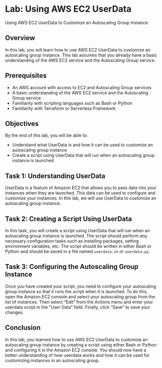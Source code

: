 # Lab: Using AWS EC2 UserData

Using AWS EC2 UserData to Customize an Autoscaling Group Instance

## Overview

In this lab, you will learn how to use AWS EC2 UserData to customize an autoscaling group instance. This lab assumes that you already have a basic understanding of the AWS EC2 service and the Autoscaling Group service.

## Prerequisites

- An AWS account with access to EC2 and Autoscaling Group services
- A basic understanding of the AWS EC2 service and the Autoscaling Group service
- Familiarity with scripting languages such as Bash or Python
- Familiarity with Terraform or Serverless Framework

## Objectives

By the end of this lab, you will be able to:

- Understand what UserData is and how it can be used to customize an autoscaling group instance
- Create a script using UserData that will run when an autoscaling group instance is launched

## Task 1: Understanding UserData

UserData is a feature of Amazon EC2 that allows you to pass data into your instances when they are launched. This data can be used to configure and customize your instances. In this lab, we will use UserData to customize an autoscaling group instance.

## Task 2: Creating a Script Using UserData

In this task, you will create a script using UserData that will run when an autoscaling group instance is launched. The script should perform any necessary configuration tasks such as installing packages, setting environment variables, etc. The script should be written in either Bash or Python and should be saved in a file named `userdata.sh` or `userdata.py`.

## Task 3: Configuring the Autoscaling Group Instance

Once you have created your script, you need to configure your autoscaling group instance so that it runs the script when it is launched. To do this, open the Amazon EC2 console and select your autoscaling group from the list of instances. Then select “Edit” from the Actions menu and enter your userdata script in the “User Data” field. Finally, click “Save” to save your changes.

## Conclusion

In this lab, you learned how to use AWS EC2 UserData to customize an autoscaling group instance by creating a script using either Bash or Python and configuring it in the Amazon EC2 console. You should now have a better understanding of how userdata works and how it can be used for customizing instances in an autoscaling group.
